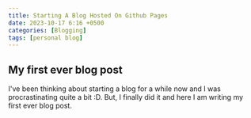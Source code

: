 ```yaml
---
title: Starting A Blog Hosted On Github Pages
date: 2023-10-17 6:16 +0500
categories: [Blogging]
tags: [personal blog]
---
```


## My first ever blog post

I've been thinking about starting a blog for a while now and I was procrastinating quite a bit :D. But, I finally did it and here I am writing my first ever blog post.